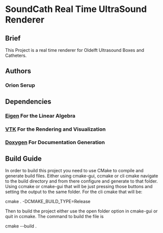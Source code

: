 # SoundCath Real Time UltraSound Renderer

## Brief

This Project is a real time renderer for Oldelft Ultrasound Boxes and Catheters.

## Authors

### Orion Serup


## Dependencies

### [Eigen](https://gitlab.com/libeigen/eigen.git) For the Linear Algebra

### [VTK](https://gitlab.kitware.com/vtk/vtk) For the Rendering and Visualization

### [Doxygen](https://www.doxygen.nl) For Documentation Generation


## Build Guide
In order to build this project you need to use CMake to compile and generate build files. Either using cmake-gui, ccmake or cli cmake navigate to the build directory and from there configure and generate to that folder. Using ccmake or cmake-gui that will be just pressing those buttons and setting the output to the same folder. For the cli cmake that will be:

cmake . -DCMAKE_BUILD_TYPE=Release

Then to build the project either use the open folder option in cmake-gui or quit in ccmake. The command to build the file is

cmake --build .